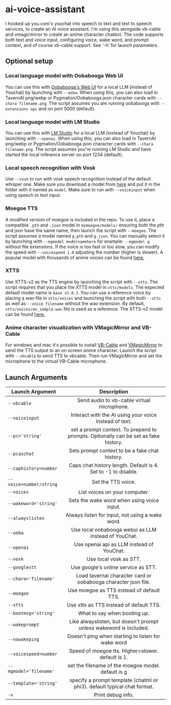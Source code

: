 # ai-voice-assistant

I hooked up you.com's youchat into speech to text and text to speech services, to create an AI voice assistant. I'm using this alongside vb-cable and vmagicmirror to create an anime character chatbot. The code supports both text and voice input, configuring voice, wake word, and prompt context, and of course vb-cable support. See '-h' for launch parameters.


## Optional setup

### Local language model with Oobabooga Web UI

You can use this with [Oobabooga's Web UI](https://github.com/oobabooga/text-generation-webui/) for a local LLM (instead of Youchat) by launching with `--ooba`. When using this, you can also load in TavernAI png/webp or Pygmalion/Oobabooga json character cards with `--chara filename.png`. The script assumes you are running oobabooga with `--extensions api` and on port 5000 (default).

### Local language model with LM Studio

You can use this with [LM Studio](https://lmstudio.ai/) for a local LLM (instead of Youchat) by launching with `--openai`. When using this, you can also load in TavernAI png/webp or Pygmalion/Oobabooga json character cards with `--chara filename.png`. The script assumes you're running LM Studio and have started the local inference server on port 1234 (default).

### Local speech recognition with Vosk

Use `--vosk` to run with vosk speech recognition instead of the default whisper one. Make sure you download a model from [here](https://alphacephei.com/vosk/models) and put it in the folder with it named as `model`. Make sure to run with `--voiceinput` when using speech to text input.

### Moegoe TTS

A modified version of moegoe is included in the repo. To use it, place a compatible `.pth` and `.json` model in `mymoegoe/models/` ensuring both the pth and json have the same name, then launch the script with `--moegoe`. The script assumes a model named `g.pth` and `g.json`. You can manually select it by launching with `--mgmodel modelnamehere` for example: `--mgmodel g` without file extensions. If the voice is too fast or too slow, you can modify the speed with `--voicespeed 1.0` adjusting the number (higher is slower). A popular model with thousands of anime voices can be found [here.](https://huggingface.co/spaces/skytnt/moe-tts/tree/main/saved_model/15)

### XTTS

Use XTTS-v2 as the TTS engine by launching the script with `--xtts`. The script requires that you place the XTTS model in `xtts/models`. The expected default model name is `base v2.0.2`.  You can use a reference voice by placing a wav file in `xtts/voices` and launching the script with both `--xtts` as well as `--voice filename` without the wav extension. By default, `xtts/voices/en_sample.wav` file is used as a reference. The XTTS-v2 model can be found [here.](https://huggingface.co/coqui/XTTS-v2)

### Anime character visualization with VMagicMirror and VB-Cable

For windows and mac it's possible to install [VB-Cable](https://vb-audio.com/Cable/) and [VMagicMirror](https://github.com/malaybaku/VMagicMirror/) to send the TTS output to an on screen anime character. Launch the script with `--vbcable` to send TTS to vbcable. Then run VMagicMirror and set the microphone to the virtual VB-Cable microphone.

## Launch Arguments

| Launch Argument  | Description |
| ------------- |:-------------:|
|`--vbcable`|Send audio to vb-cable virtual microphone.|
|`--voiceinput`|Interact with the AI using your voice instead of text.|
|`--pc='string'`|set a prompt context. To prepend to prompts. Optionally can be set as fake history.|
|`--pcaschat`|Sets prompt context to be a fake chat history.|
|`--caphistory=number`|Caps chat history length. Default is 4. Set to -1 to disable.|
|`--voice=number/string`|Set the TTS voice.|
|`--voices`|List voices on your computer.|
|`--wakeword='string'`|Sets the wake word when using voice input.|
|`--alwayslisten`|Always listen for input, not using a wake word.|
|`--ooba`|Use local oobabooga webui as LLM instead of YouChat.|
|`--openai`|Use openai api as LLM instead of YouChat.|
|`--vosk`|Use local vosk as STT.|
|`--googlestt`|Use google's online service as STT.|
|`--chara='filename'`|Load tavernai character card or oobabooga character json file.|
|`--moegoe`|Use moegoe as TTS instead of default TTS.|
|`--xtts`|Use xtts as TTS instead of default TTS.|
|`--bootmsg='string'`|What to say when booting up.|
|`--wakeprompt`|Like alwayslisten, but doesn't prompt unless wakeword is included.|
|`--nowakeping`|Doesn't ping when starting to listen for wake word|
|`--voicespeed=number`|Speed of moegoe tts. Higher=slower. default is 1.|
|`--mgmodel='filename'`|set the filename of the moegoe model. default is g|
|`--template='string'`|specify a prompt template (chatml or phi3). default typical chat format.|
|`-v`|Print debug info.|